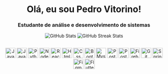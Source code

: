 <div align="center"> <h1>Olá, eu sou Pedro Vitorino!</h1> 

<h3>Estudante de análise e desenvolvimento de sistemas</h3>
<img src="https://github-readme-stats.vercel.app/api?username=pedrovitorino07&theme=dark&show_icons=true" alt="GitHub Stats"/>
<img src="https://github-readme-streak-stats.herokuapp.com/?user=pedrovitorino07&theme=dark&hide_border=false" alt="GitHub Streak Stats"/>


</div>

## 

<div align="center">
  <img height="32" src="https://cdn.jsdelivr.net/gh/devicons/devicon@latest/icons/javascript/javascript-original.svg" alt="Javascript" />          
  <img height="32" src="https://cdn.jsdelivr.net/gh/devicons/devicon@latest/icons/java/java-original.svg" alt="Java" />
  <img height="32" src="https://cdn.jsdelivr.net/gh/devicons/devicon@latest/icons/python/python-original.svg" alt="Python" />
  <img height="32" src="https://cdn.jsdelivr.net/gh/devicons/devicon@latest/icons/nodejs/nodejs-original.svg" alt="Node" />
  <img height="32" src="https://cdn.jsdelivr.net/gh/devicons/devicon@latest/icons/react/react-original.svg" alt="React"/>
  <img height="32" src="https://cdn.jsdelivr.net/gh/devicons/devicon@latest/icons/html5/html5-original.svg" alt="Html" />
  <img height="32" src="https://cdn.jsdelivr.net/gh/devicons/devicon@latest/icons/css3/css3-original.svg" alt="Css" />
  <img height="32" src="https://cdn.jsdelivr.net/gh/devicons/devicon@latest/icons/bootstrap/bootstrap-original.svg" alt="Bootstrap"/>
  <img height="32" src="https://cdn.jsdelivr.net/gh/devicons/devicon@latest/icons/mysql/mysql-original.svg" alt="Mysql"/>
  <img height="32" src="https://cdn.jsdelivr.net/gh/devicons/devicon@latest/icons/postgresql/postgresql-original.svg" alt="Postgres"/>
  <img height="32" src="https://cdn.jsdelivr.net/gh/devicons/devicon@latest/icons/postman/postman-original.svg" alt="Postman"/>
  <img height="32" src="https://cdn.jsdelivr.net/gh/devicons/devicon@latest/icons/firebase/firebase-original.svg" alt="Firebase"/>
  <img height="32" src="https://cdn.jsdelivr.net/gh/devicons/devicon@latest/icons/git/git-original.svg" alt="Git"/>
  <img height="32" src="https://cdn.jsdelivr.net/gh/devicons/devicon@latest/icons/spring/spring-original.svg" alt="Springboot"/>
  <img height="32" src="https://cdn.jsdelivr.net/gh/devicons/devicon@latest/icons/figma/figma-original.svg" alt="Figma"/>
  <img height="32" src="https://cdn.jsdelivr.net/gh/devicons/devicon@latest/icons/flutter/flutter-original.svg" alt="Flutter" />
</div>
